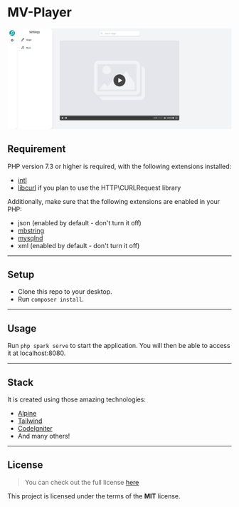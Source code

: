 # MV-Player
<img src="./res/output.png" alt="output-mvPlayer" >



## Requirement
PHP version 7.3 or higher is required, with the following extensions installed:

- [intl](http://php.net/manual/en/intl.requirements.php)
- [libcurl](http://php.net/manual/en/curl.requirements.php) if you plan to use the HTTP\CURLRequest library

Additionally, make sure that the following extensions are enabled in your PHP:

- json (enabled by default - don't turn it off)
- [mbstring](http://php.net/manual/en/mbstring.installation.php)
- [mysqlnd](http://php.net/manual/en/mysqlnd.install.php)
- xml (enabled by default - don't turn it off)

---

## Setup
- Clone this repo to your desktop.
- Run `composer install`.

---

## Usage
Run `php spark serve` to start the application. You will then be able to access it at localhost:8080.

---

## Stack
It is created using those amazing technologies:
- [Alpine](https://alpinejs.dev/)
- [Tailwind](https://tailwindcss.com/)
- [CodeIgniter](https://codeigniter.com/)
- And many others!

---

## License
>You can check out the full license [here](https://github.com/hafizhaziq307/MV-Player/blob/main/LICENSE)

This project is licensed under the terms of the **MIT** license.